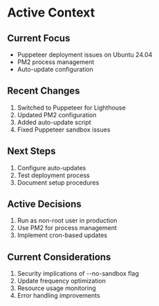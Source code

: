 # Active Context

## Current Focus
- Puppeteer deployment issues on Ubuntu 24.04
- PM2 process management
- Auto-update configuration

## Recent Changes
1. Switched to Puppeteer for Lighthouse
2. Updated PM2 configuration
3. Added auto-update script
4. Fixed Puppeteer sandbox issues

## Next Steps
1. Configure auto-updates
2. Test deployment process
3. Document setup procedures

## Active Decisions
1. Run as non-root user in production
2. Use PM2 for process management
3. Implement cron-based updates

## Current Considerations
1. Security implications of --no-sandbox flag
2. Update frequency optimization
3. Resource usage monitoring
4. Error handling improvements 